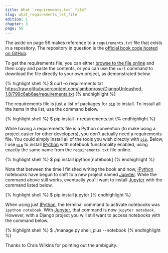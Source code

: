 ```yaml
---
title: What `requirements.txt` file?
slug: what_requirements_txt_file
edition: 1
chapter: 3
page: 56
---
```

The aside on page 56 makes reference to a `requirements.txt` file that
exists in a repository. The repository in question is the [official book
code hosted on GitHub][repo].

To get the requirements file, you can either [browse to the file
online][codeRequirements] and then copy and paste the contents, or you
can use the `curl` command to download the file directly to your own
project, as demonstrated below.

{% highlight shell %}
$ curl -o requirements.txt \
    https://raw.githubusercontent.com/jambonrose/DjangoUnleashed-1.8/799c6ab6ae/requirements.txt
{% endhighlight %}

The requirements file is just a list of packages for [`pip`][pip] to
install. To install all the items in the list, use the command below.

{% highlight shell %}
$ pip install -r requirements.txt
{% endhighlight %}

While having a requirements file is a Python convention (to make using a
project easier for other developers), you don't actually need a
requirements file. You could simply install all of the tools you wish
directly with [`pip`][pip]. Below, I use [`pip`][pip] to install
[IPython][IPython] with notebook functionality enabled, using exactly
the same name from the `requirements.txt` file online.

{% highlight shell %}
$ pip install ipython[notebook]
{% endhighlight %}

Note that between the time I finished writing the book and now,
[IPython][IPython] notebooks have begun to shift to a new project named
[Jupyter][Jupyter]. While the command above still works, eventually
you'll want to install [Jupyter][Jupyter] with the command listed below.

{% highlight shell %}
$ pip install jupyter
{% endhighlight %}

When using just [IPython][IPython], the terminal command to activate
notebooks was `ipython notebook`. With [Jupyter][Jupyter], that command
is now `jupyter notebook`. However, with a Django project you will still
want to access notebooks with the command below.

{% highlight shell %}
$ ./manage.py shell_plus --notebook
{% endhighlight %}

Thanks to Chris Wilkins for pointing out the ambiguity.

[codeRequirements]: https://github.com/jambonrose/DjangoUnleashed-1.8/blob/799c6ab6aee3c340edd2d0d3d6a210faea6153bd/requirements.txt
[IPython]: http://ipython.org/
[Jupyter]: http://jupyter.org/
[pip]: https://pip.pypa.io/en/latest/
[repo]: https://github.com/jambonrose/DjangoUnleashed-1.8/
